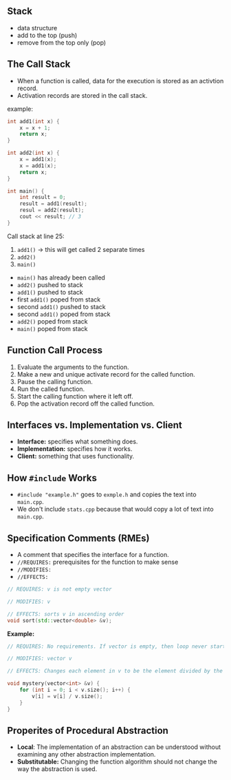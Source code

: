 ## Stack
- data structure
- add to the top (push)
- remove from the top only (pop)

## The Call Stack
- When a function is called, data for the execution is stored as an activtion record.
- Activation records are stored in the call stack.

example:

```cpp
int add1(int x) {
    x = x + 1;
    return x;
}

int add2(int x) {
    x = add1(x);
    x = add1(x);
    return x;
}

int main() {
    int result = 0;
    result = add1(result);
    resul = add2(result);
    cout << result; // 3
}
```
Call stack at line 25:

1. `add1()` -> this will get called 2 separate times
2. `add2()`
3. `main()`

- `main()` has already been called
- `add2()` pushed to stack
- `add1()` pushed to stack
- first `add1()` poped from stack
- second `add1()` pushed to stack
- second `add1()` poped from stack
- `add2()` poped from stack
- `main()` poped from stack

## Function Call Process
1. Evaluate the arguments to the function.
2. Make a new and unique activate record for the called function.
3. Pause the calling function.
4. Run the called function.
5. Start the calling function where it left off.
6. Pop the activation record off the called function.

## Interfaces vs. Implementation vs. Client
- **Interface:** specifies what something does.
- **Implementation:** specifies how it works.
- **Client:** something that uses functionality.

## How `#include` Works
- `#include "example.h"` goes to `exmple.h` and copies the text into `main.cpp`.
- We don't include `stats.cpp` because that would copy a lot of text into `main.cpp`.

## Specification Comments (RMEs)
- A comment that specifies the interface for a function.
- `//REQUIRES:` prerequisites for the function to make sense
- `//MODIFIES:` 
- `//EFFECTS: `

```cpp
// REQUIRES: v is not empty vector

// MODIFIES: v

// EFFECTS: sorts v in ascending order
void sort(std::vector<double> &v);
```
**Example:**

```cpp
// REQUIRES: No requirements. If vector is empty, then loop never starts. No crashes.

// MODIFIES: vector v

// EFFECTS: Changes each element in v to be the element divided by the size of the vector.

void mystery(vector<int> &v) {
    for (int i = 0; i < v.size(); i++) {
        v[i] = v[i] / v.size();
    }
}
```

## Properites of Procedural Abstraction

- **Local**: The implementation of an abstraction can be understood without examining any other abstraction implementation.
- **Substitutable:** Changing the function algorithm should not change the way the abstraction is used.